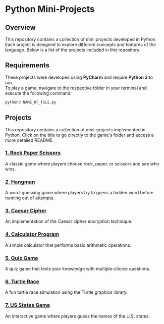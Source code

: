 # Python Mini-Projects

## Overview

This repository contains a collection of mini projects developed in Python.
Each project is designed to explore different concepts and features of the language.
Below is a list of the projects included in this repository.

## Requirements

These projects were developed using **PyCharm** and require **Python 3** to run.  
To play a game, navigate to the respective folder in your terminal and execute the following command:

```bash
python3 NAME_OF_FILE.py
```

## Projects

This repository contains a collection of mini-projects implemented in Python. Click on the title to go directly to the game's folder and access a more detailed README.
### [1. Rock Paper Scissors](./01.%20Rock%20Paper%20Scissors)

A classic game where players choose rock, paper, or scissors and see who wins.

### [2. Hangman](./02.%20Hangman)

A word-guessing game where players try to guess a hidden word before running out of attempts.

### [3. Caesar Cipher](./03.%20Caesar%20Cipher)

An implementation of the Caesar cipher encryption technique.

### [4. Calculator Program](./04.%20Calculator)

A simple calculator that performs basic arithmetic operations.

### [5. Quiz Game](./05.%20Quiz%20Game)

A quiz game that tests your knowledge with multiple-choice questions.

### [6. Turtle Race](./06.%20Turtles%20Race)

A fun turtle race simulation using the Turtle graphics library.

### [7. US States Game](./07.%20US%20States%20Game)

An interactive game where players guess the names of the U.S. states.
